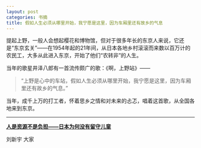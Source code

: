 ```yaml
---
layout: post
categories: 书摘
title: 假如人生必须从哪里开始，我宁愿是这里，因为车厢里还有故乡的气息
---
```


提起上野，一般人会想起樱花和博物馆，但对于很多年长的东京人来说，它还是“东京玄关”——在1954年起的21年间，从日本各地乡村滚滚而来数以百万计的农民工，大多从此进入东京，开始了他们“农转非”的人生。

当年的歌星井泽八郎有一首流传颇广的歌：《啊，上野站》——

>“上野是心中的车站，假如人生必须从哪里开始，我宁愿是这里，因为车厢里还有故乡的气息。”

当年，成千上万的打工者，怀着思乡之情和对未来的忐忑，唱着这首歌，从全国各地来到东京。

---

**[人是资源不是负担——日本为何没有留守儿童](https://mp.weixin.qq.com/s/geDWtuIwsi9PySn_L6PqYA)**

刘新宇 大家
